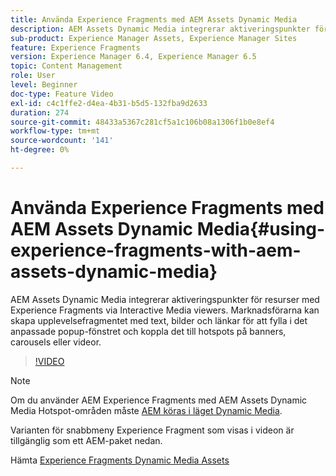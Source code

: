 ```yaml
---
title: Använda Experience Fragments med AEM Assets Dynamic Media
description: AEM Assets Dynamic Media integrerar aktiveringspunkter för resurser med Experience Fragments via Interactive Media viewers. Marknadsförarna kan skapa upplevelsefragmentet med text, bilder och länkar för att fylla i det anpassade popup-fönstret och koppla det till hotspots på banners, carousels eller videor.
sub-product: Experience Manager Assets, Experience Manager Sites
feature: Experience Fragments
version: Experience Manager 6.4, Experience Manager 6.5
topic: Content Management
role: User
level: Beginner
doc-type: Feature Video
exl-id: c4c1ffe2-d4ea-4b31-b5d5-132fba9d2633
duration: 274
source-git-commit: 48433a5367c281cf5a1c106b08a1306f1b0e8ef4
workflow-type: tm+mt
source-wordcount: '141'
ht-degree: 0%

---
```


# Använda Experience Fragments med AEM Assets Dynamic Media{#using-experience-fragments-with-aem-assets-dynamic-media}

AEM Assets Dynamic Media integrerar aktiveringspunkter för resurser med Experience Fragments via Interactive Media viewers. Marknadsförarna kan skapa upplevelsefragmentet med text, bilder och länkar för att fylla i det anpassade popup-fönstret och koppla det till hotspots på banners, carousels eller videor.

>[!VIDEO](https://video.tv.adobe.com/v/22115?quality=12&learn=on)

>[!NOTE]
>
>Om du använder AEM Experience Fragments med AEM Assets Dynamic Media Hotspot-områden måste [AEM köras i läget Dynamic Media](https://experienceleague.adobe.com/docs/?lang=sv-SE).

Varianten för snabbmeny Experience Fragment som visas i videon är tillgänglig som ett AEM-paket nedan.

Hämta [Experience Fragments Dynamic Media Assets](assets/experience-fragmentsdynamic-mediaassets-100.zip)
